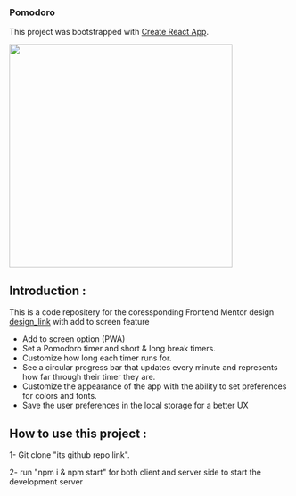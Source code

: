 ### Pomodoro
This project was bootstrapped with [Create React App](https://github.com/facebook/create-react-app).

<img src="https://user-images.githubusercontent.com/60320144/202141981-3c49ed55-f6cc-43d1-84c9-f968611c456d.PNG" width="400" />

## Introduction :
This is a code repositery for the coressponding Frontend Mentor design [design_link](https://www.frontendmentor.io/challenges/pomodoro-app-KBFnycJ6G) with add to screen feature

- Add to screen option (PWA)
- Set a Pomodoro timer and short & long break timers.
- Customize how long each timer runs for.
- See a circular progress bar that updates every minute and represents how far through their timer they are.
- Customize the appearance of the app with the ability to set preferences for colors and fonts.
- Save the user preferences in the local storage for a better UX

## How to use this project :
1- Git clone "its github repo link".

2- run "npm i & npm start" for both client and server side to start the development server  
